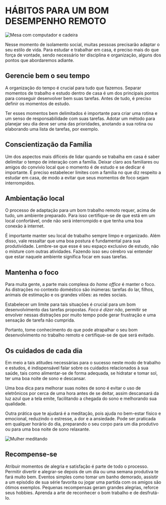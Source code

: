 # HÁBITOS PARA UM BOM DESEMPENHO REMOTO

![Mesa com computador e cadeira](imgs/first-habits.jpg)

Nesse momento de isolamento social, muitas pessoas precisarão adaptar o seu estilo de vida. Para estudar e trabalhar em casa, é preciso mais  do  que força de vontade, sendo necessário ter disciplina e organização, alguns dos pontos que abordaremos adiante.

## Gerencie bem o seu tempo

A organização do tempo é crucial para tudo que fazemos. Separar momentos de trabalho e estudo dentro de casa é um dos principais pontos para conseguir desenvolver bem suas tarefas. Antes de tudo, é preciso definir os momentos de estudo.

Ter esses momentos bem delimitados é importante para criar uma rotina e um senso de  responsabilidade com suas tarefas. Adotar um método para planejar seu dia deve ser uma das prioridades, anotando a sua rotina ou elaborando uma lista de tarefas, por exemplo.

## Conscientização da Família

Um dos aspectos mais difíceis de lidar quando se trabalha em casa é saber delimitar o tempo de interação com a família. Deixar claro aos familiares ou amigos do convívio local que o momento é de estudo e se dedicar é importante. É preciso estabelecer limites com a família no que diz respeito a estudar em casa, de modo a evitar que seus momentos de foco sejam interrompidos.

## Ambientação local 

O processo de adaptação para um bom trabalho remoto requer, acima de tudo, um ambiente preparado. Para isso certifique-se de que está em um local confortável, onde não será interrompido e que tenha uma boa conexão à internet. 

É importante manter seu local de trabalho sempre limpo e organizado. Além disso, vale ressaltar que uma boa postura é fundamental para sua produtividade. Lembre-se que esse é seu espaço exclusivo de estudo, não o misture com outras atividades. Fazendo isso seu cérebro vai entender que estar naquele ambiente significa focar em suas tarefas.

## Mantenha o foco 

Para muita gente, a parte mais complexa do _home office_ é manter o foco. As distrações no contexto doméstico são inúmeras: tarefas do lar, filhos, animais de estimação e os grandes vilões: as redes sociais.

Estabelecer um limite para tais situações é crucial para um bom desenvolvimento das tarefas propostas. _Foco é dizer não_, permitir se envolver nessas distrações por muito tempo pode gerar frustração e uma sensação de tarefa não cumprida. 

Portanto, tome conhecimento do que pode atrapalhar o seu bom desenvolvimento no trabalho remoto e certifique-se de que será evitado.

## Os cuidados de cada dia 

Em meio a tais atitudes necessárias  para o sucesso neste modo de trabalho e estudos, é indispensável falar sobre os cuidados relacionados à sua saúde, tais como alimentar-se de forma adequada, se hidratar e tomar sol, ter uma boa noite de sono e descansar.

Uma boa dica para melhorar suas noites de sono é evitar o uso de eletrônicos por cerca de uma hora antes de se deitar, assim descansará da luz azul que a tela emite, facilitando a chegada do sono e melhorando sua qualidade. 

Outra prática que te ajudará é a meditação, pois ajuda no bem-estar físico e emocional, reduzindo o estresse, a dor e a ansiedade. Pode ser praticada em qualquer horário do dia, preparando o seu corpo para um dia produtivo ou para uma boa noite de sono relaxante.

![Mulher meditando](imgs/second-habits.jpg)

## Recompense-se

Atribuir momentos de alegria e satisfação é parte de todo o processo. Permitir divertir e alegrar-se depois de um dia ou uma semana produtiva te fará muito bem. Eventos simples como tomar um banho demorado, assistir a um episódio de sua série favorita ou jogar uma partida com os amigos são ótimos exemplos. Pequenas recompensas geram grandes alegrias, reforce seus hobbies. Aprenda a arte de reconhecer o bom trabalho e de desfrutá-lo.

